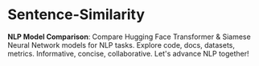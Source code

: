 # Sentence-Similarity
**NLP Model Comparison**: Compare Hugging Face Transformer &amp; Siamese Neural Network models for NLP tasks. Explore code, docs, datasets, metrics. Informative, concise, collaborative. Let's advance NLP together!
